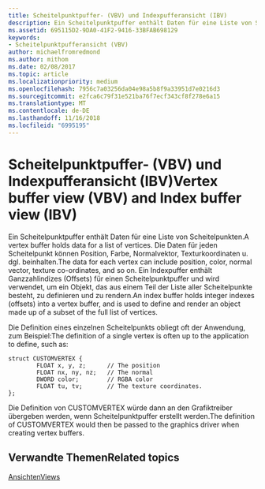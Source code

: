 ```yaml
---
title: Scheitelpunktpuffer- (VBV) und Indexpufferansicht (IBV)
description: Ein Scheitelpunktpuffer enthält Daten für eine Liste von Scheitelpunkten.
ms.assetid: 695115D2-9DA0-41F2-9416-33BFAB698129
keywords:
- Scheitelpunktpufferansicht (VBV)
author: michaelfromredmond
ms.author: mithom
ms.date: 02/08/2017
ms.topic: article
ms.localizationpriority: medium
ms.openlocfilehash: 7956c7a03256da04e98a5b8f9a33951d7e0216d3
ms.sourcegitcommit: e2fca6c79f31e521ba76f7ecf343cf8f278e6a15
ms.translationtype: MT
ms.contentlocale: de-DE
ms.lasthandoff: 11/16/2018
ms.locfileid: "6995195"
---
```

# <a name="vertex-buffer-view-vbv-and-index-buffer-view-ibv"></a><span data-ttu-id="b86d5-104">Scheitelpunktpuffer- (VBV) und Indexpufferansicht (IBV)</span><span class="sxs-lookup"><span data-stu-id="b86d5-104">Vertex buffer view (VBV) and Index buffer view (IBV)</span></span>


<span data-ttu-id="b86d5-105">Ein Scheitelpunktpuffer enthält Daten für eine Liste von Scheitelpunkten.</span><span class="sxs-lookup"><span data-stu-id="b86d5-105">A vertex buffer holds data for a list of vertices.</span></span> <span data-ttu-id="b86d5-106">Die Daten für jeden Scheitelpunkt können Position, Farbe, Normalvektor, Texturkoordinaten u. dgl. beinhalten.</span><span class="sxs-lookup"><span data-stu-id="b86d5-106">The data for each vertex can include position, color, normal vector, texture co-ordinates, and so on.</span></span> <span data-ttu-id="b86d5-107">Ein Indexpuffer enthält Ganzzahlindizes (Offsets) für einen Scheitelpunktpuffer und wird verwendet, um ein Objekt, das aus einem Teil der Liste aller Scheitelpunkte besteht, zu definieren und zu rendern.</span><span class="sxs-lookup"><span data-stu-id="b86d5-107">An index buffer holds integer indexes (offsets) into a vertex buffer, and is used to define and render an object made up of a subset of the full list of vertices.</span></span>

<span data-ttu-id="b86d5-108">Die Definition eines einzelnen Scheitelpunkts obliegt oft der Anwendung, zum Beispiel:</span><span class="sxs-lookup"><span data-stu-id="b86d5-108">The definition of a single vertex is often up to the application to define, such as:</span></span>

``` syntax
struct CUSTOMVERTEX { 
        FLOAT x, y, z;      // The position
        FLOAT nx, ny, nz;   // The normal
        DWORD color;        // RGBA color
        FLOAT tu, tv;       // The texture coordinates. 
}; 
```

<span data-ttu-id="b86d5-109">Die Definition von CUSTOMVERTEX würde dann an den Grafiktreiber übergeben werden, wenn Scheitelpunktpuffer erstellt werden.</span><span class="sxs-lookup"><span data-stu-id="b86d5-109">The definition of CUSTOMVERTEX would then be passed to the graphics driver when creating vertex buffers.</span></span>

## <a name="span-idrelated-topicsspanrelated-topics"></a><span data-ttu-id="b86d5-110"><span id="related-topics"></span>Verwandte Themen</span><span class="sxs-lookup"><span data-stu-id="b86d5-110"><span id="related-topics"></span>Related topics</span></span>


[<span data-ttu-id="b86d5-111">Ansichten</span><span class="sxs-lookup"><span data-stu-id="b86d5-111">Views</span></span>](views.md)

 

 




